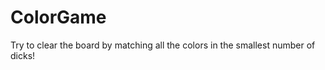 ColorGame
=========

Try to clear the board by matching all the colors in the smallest number of dicks!
